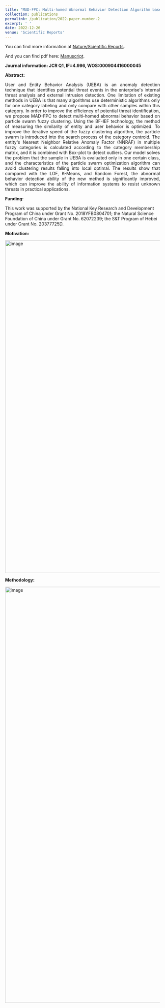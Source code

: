 ```yaml
---
title: "MAD-FPC: Multi-homed Abnormal Behavior Detection Algorithm based on Fuzzy Particle Swarm Cluster in User and Entity Behavior Analytics"
collection: publications
permalink: /publication/2022-paper-number-2
excerpt: ' '
date: 2022-12-26
venue: 'Scientific Reports'
---
```

You can find more information at [Nature/Scientific Reports](https://www.nature.com/articles/s41598-022-26142-w).

And you can find pdf here: [Manuscript](../files/2022-2.pdf).

**Journal information: JCR Q1, IF=4.996, WOS:000904416000045**

**Abstract:**

 <p style="text-align:justify; text-justify:inter-ideograph;"> User and Entity Behavior Analysis (UEBA) is an anomaly detection technique that identifies potential threat events in the enterprise's internal threat analysis and external intrusion detection. One limitation of existing methods in UEBA is that many algorithms use deterministic algorithms only for one category labeling and only compare with other samples within this category. In order to improve the efficiency of potential threat identification, we propose MAD-FPC to detect multi-homed abnormal behavior based on particle swarm fuzzy clustering. Using the BF-IEF technology, the method of measuring the similarity of entity and user behavior is optimized. To improve the iterative speed of the fuzzy clustering algorithm, the particle swarm is introduced into the search process of the category centroid. The entity's Nearest Neighbor Relative Anomaly Factor (NNRAF) in multiple fuzzy categories is calculated according to the category membership matrix, and it is combined with Box-plot to detect outliers. Our model solves the problem that the sample in UEBA is evaluated only in one certain class, and the characteristics of the particle swarm optimization algorithm can avoid clustering results falling into local optimal. The results show that compared with the LOF, K-Means, and Random Forest, the abnormal behavior detection ability of the new method is significantly improved, which can improve the ability of information systems to resist unknown threats in practical applications.</p>

**Funding:**

This work was supported by the National Key Research and Development Program of China under Grant No. 2018YFB0804701; the Natural Science Foundation of China under Grant No. 62072239; the S&T Program of Hebei under Grant No. 20377725D.

**Motivation:**

<img width="1082" alt="image" src="https://github.com/yongheiot/yongheiot.github.io/assets/29992703/98d451eb-a0dd-4dbb-b927-2f45ddc3f0f9">


**Methodology:**

<img width="1353" alt="image" src="https://github.com/yongheiot/yongheiot.github.io/assets/29992703/8a2a653f-6027-4fa8-a776-7e10408d77a6">


